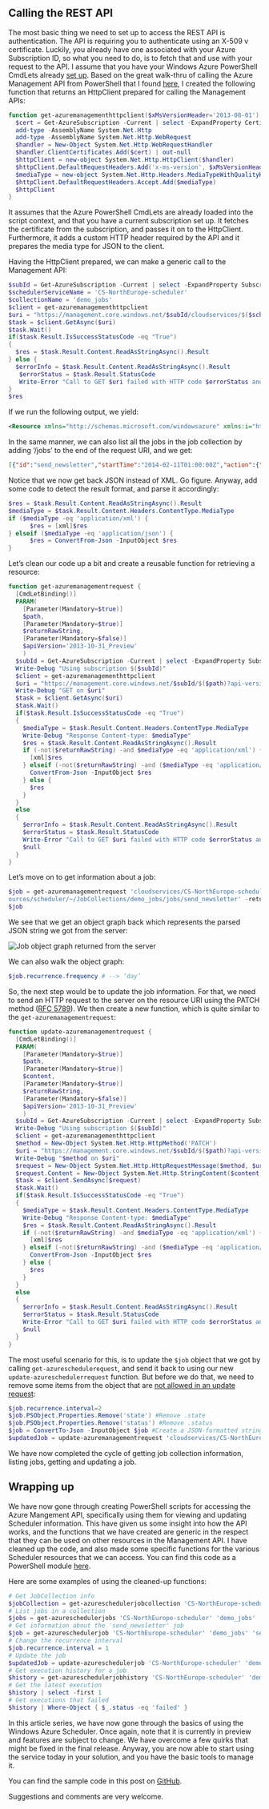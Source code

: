 ## Calling the REST API
The most basic thing we need to set up to access the REST API is authentication. The API is requiring you to authenticate using an X-509 v certificate. Luckily, you already have one associated with your Azure Subscription ID, so what you need to do, is to fetch that and use with your request to the API. I assume that you have your Windows Azure PowerShell CmdLets already [set up](http://www.windowsazure.com/en-us/documentation/articles/install-configure-powershell/). Based on the great walk-thru of calling the Azure Management API from PowerShell that I found [here](http://michaelwasham.com/2013/10/08/calling-the-windows-azure-management-api-from-powershell/), I created the following function that returns an HttpClient prepared for calling the Management APIs:
```powershell
function get-azuremanagementhttpclient($xMsVersionHeader='2013-08-01') {
  $cert = Get-AzureSubscription -Current | select -ExpandProperty Certificate                
  add-type -AssemblyName System.Net.Http                                                             
  add-type -AssemblyName System.Net.Http.WebRequest                                                   
  $handler = New-Object System.Net.Http.WebRequestHandler                                             
  $handler.ClientCertificates.Add($cert) | out-null                                                              
  $httpClient = new-object System.Net.Http.HttpClient($handler)                                       
  $httpClient.DefaultRequestHeaders.Add('x-ms-version', $xMsVersionHeader)                                 
  $mediaType = new-object System.Net.Http.Headers.MediaTypeWithQualityHeaderValue('application/xml')  
  $httpClient.DefaultRequestHeaders.Accept.Add($mediaType)                                            
  $httpClient
}
```
It assumes that the Azure PowerShell CmdLets are already loaded into the script context, and that you have a current subscription set up. It fetches the certificate from the subscription, and passes it on to the HttpClient. Furthermore, it adds a custom HTTP header required by the API and it prepares the media type for JSON to the client.

Having the HttpClient prepared, we can make a generic call to the Management API:
```powershell
$subId = Get-AzureSubscription -Current | select -ExpandProperty SubscriptionId
$schedulerServiceName = 'CS-NorthEurope-scheduler'
$collectionName = 'demo_jobs'
$client = get-azuremanagementhttpclient
$uri = "https://management.core.windows.net/$subId/cloudservices/$($schedulerServiceName)/resources/scheduler/~/JobCollections/$collectionName/jobs?api-version=$apiVersion"
$task = $client.GetAsync($uri) 
$task.Wait()                                                                            
if($task.Result.IsSuccessStatusCode -eq "True")
{
  $res = $task.Result.Content.ReadAsStringAsync().Result
} else {
  $errorInfo = $task.Result.Content.ReadAsStringAsync().Result
   $errorStatus = $task.Result.StatusCode
   Write-Error "Call to GET $uri failed with HTTP code $errorStatus and message $errorInfo"
}
$res
```
If we run the following output, we yield:
```xml
<Resource xmlns="http://schemas.microsoft.com/windowsazure" xmlns:i="http://www.w3.org/2001/XMLSchema-instance"><CloudServiceSettings><GeoRegion>North Europe</GeoRegion></CloudServiceSettings><ETag>9134ee7f-ba2b-4298-b3c1-540c4ee2d0cc</ETag><IntrinsicSettings><Plan>Standard</Plan><Quota><MaxJobCount>50</MaxJobCount><MaxRecurrence><Frequency>Minute</Frequency><Interval>1</Interval></MaxRecurrence></Quota></IntrinsicSettings><Name>demo_jobs</Name><OperationStatus><Error><HttpCode>200</HttpCode><Message>OK</Message></Error><Result>Succeeded</Result></OperationStatus><PromotionCode></PromotionCode><SchemaVersion>1.1</SchemaVersion><State>Started</State><SubState i:nil="true"/><Type>jobcollections</Type></Resource>
```
In the same manner, we can also list all the jobs in the job collection by adding ‘/jobs’ to the end of the request URI, and we get:
```json 
[{"id":"send_newsletter","startTime":"2014-02-11T01:00:00Z","action":{"queueMessage":{"storageAccount":"sojourn","queueName":"email","sasToken":"?sv=2012-02-12&si=SchedulerAccessPolicy11.02.2014%2014%3A28%3A22&sig=mSIuQQxWK9t%2BQCn7VGRjKeholH7FNGVLRdp9zriFNtQ%3D","message":"action:send_newsletter"},"type":"storageQueue"},"recurrence":{"frequency":"day","endTime":"2015-02-12T00:00:00Z","interval":1},"state":"enabled","status":{"lastExecutionTime":"2014-02-13T01:00:00.9736795Z","nextExecutionTime":"2014-02-14T01:00:00Z","executionCount":2,"failureCount":0,"faultedCount":0}}]
```
Notice that we now get back JSON instead of XML. Go figure. Anyway, add some code to detect the result format, and parse it accordingly:
```powershell
$res = $task.Result.Content.ReadAsStringAsync().Result
$mediaType = $task.Result.Content.Headers.ContentType.MediaType
if ($mediaType -eq 'application/xml') {
      $res = [xml]$res
} elseif ($mediaType -eq 'application/json') {
      $res = ConvertFrom-Json -InputObject $res
}
``` 
Let’s clean our code up a bit and create a reusable function for retrieving a resource:
```powershell
function get-azuremanagementrequest {
  [CmdLetBinding()]
  PARAM(
    [Parameter(Mandatory=$true)]
    $path, 
    [Parameter(Mandatory=$true)]
    $returnRawString,
    [Parameter(Mandatory=$false)]
    $apiVersion='2013-10-31_Preview'
    )
  $subId = Get-AzureSubscription -Current | select -ExpandProperty SubscriptionId
  Write-Debug "Using subscription $($subId)"
  $client = get-azuremanagementhttpclient
  $uri = "https://management.core.windows.net/$subId/$($path)?api-version=$apiVersion"
  Write-Debug "GET on $uri"
  $task = $client.GetAsync($uri)                                          
  $task.Wait()                                                                            
  if($task.Result.IsSuccessStatusCode -eq "True")
  {
    $mediaType = $task.Result.Content.Headers.ContentType.MediaType
    Write-Debug "Response Content-type: $mediaType"
    $res = $task.Result.Content.ReadAsStringAsync().Result
    if (-not($returnRawString) -and $mediaType -eq 'application/xml') {
      [xml]$res
    } elseif (-not($returnRawString) -and ($mediaType -eq 'application/json')) {
      ConvertFrom-Json -InputObject $res
    } else {
      $res
    }
  } 
  else
  {
    $errorInfo = $task.Result.Content.ReadAsStringAsync().Result
    $errorStatus = $task.Result.StatusCode
    Write-Error "Call to GET $uri failed with HTTP code $errorStatus and message $errorInfo"
    $null
  } 
}
```
Let’s move on to get information about a job: 
```powershell
$job = get-azuremanagementrequest 'cloudservices/CS-NorthEurope-scheduler/res
ources/scheduler/~/JobCollections/demo_jobs/jobs/send_newsletter' -returnRawString $false
$job
```
We see that we get an object graph back which represents the parsed JSON string we got from the server:

![Job object graph returned from the server](https://bekkopen.blob.core.windows.net/attachments/0fb661b1-6437-4476-a06f-aed071679635)

We can also walk the object graph:
```powershell
$job.recurrence.frequency # --> ‘day’
```
So, the next step would be to update the job information. For that, we need to send an HTTP request to the server on the resource URI using the PATCH method ([RFC 5789](https://tools.ietf.org/html/rfc5789)). We then create a new function, which is quite similar to the <code>get-azuremanagementrequest</code>:      
```powershell
function update-azuremanagementrequest {
  [CmdLetBinding()]
  PARAM(
    [Parameter(Mandatory=$true)]
    $path, 
    [Parameter(Mandatory=$true)]
    $content, 
    [Parameter(Mandatory=$true)]
    $returnRawString,
    [Parameter(Mandatory=$false)]
    $apiVersion='2013-10-31_Preview'
    )
  $subId = Get-AzureSubscription -Current | select -ExpandProperty SubscriptionId
  Write-Debug "Using subscription $($subId)"
  $client = get-azuremanagementhttpclient
  $method = New-Object System.Net.Http.HttpMethod('PATCH')
  $uri = "https://management.core.windows.net/$subId/$($path)?api-version=$apiVersion"
  Write-Debug "$method on $uri" 
  $request = New-Object System.Net.Http.HttpRequestMessage($method, $uri)
  $request.Content = New-Object System.Net.Http.StringContent($content, [System.Text.Encoding]::UTF8, 'application/json')
  $task = $client.SendAsync($request)
  $task.Wait()                                                                            
  if($task.Result.IsSuccessStatusCode -eq "True")
  {
    $mediaType = $task.Result.Content.Headers.ContentType.MediaType
    Write-Debug "Response Content-type: $mediaType"
    $res = $task.Result.Content.ReadAsStringAsync().Result
    if (-not($returnRawString) -and $mediaType -eq 'application/xml') {
      [xml]$res
    } elseif (-not($returnRawString) -and ($mediaType -eq 'application/json')) {
      ConvertFrom-Json -InputObject $res
    } else {
      $res
    }
  } 
  else
  {
    $errorInfo = $task.Result.Content.ReadAsStringAsync().Result
    $errorStatus = $task.Result.StatusCode
    Write-Error "Call to GET $uri failed with HTTP code $errorStatus and message $errorInfo"
    $null
  }
}
```
The most useful scenario for this, is to update the <code>$job</code> object that we got by calling <code>get-azureschedulerequest</code>, and send it back to using our new <code>update-azureschedulerrequest</code> function. But before we do that, we need to remove some items from the object that are [not allowed in an update request](http://msdn.microsoft.com/en-us/library/windowsazure/dn528934.aspx):
```powershell
$job.recurrence.interval=2               
$job.PSObject.Properties.Remove('state') #Remove .state 
$job.PSObject.Properties.Remove('status') #Remove .status
$job = ConvertTo-Json -InputObject $job #Create a JSON-formatted string
$updatedJob = update-azuremanagementrequest 'cloudservices/CS-NorthEurope-scheduler/resources/scheduler/~/JobCollections/demo_jobs/jobs/send_newsletter' $job -returnRawString $false
```
We have now completed the cycle of getting job collection information, listing jobs, getting and updating a job.
## Wrapping up
We have now gone through creating PowerShell scripts for accessing the Azure Mangement API, specifically using them for viewing and updating Scheduler information. This have given us some insight into how the API works, and the functions that we have created are generic in the respect that they can be used on other resources in the Management API. I have cleaned up the code, and also made some specific functions for the various Scheduler resources that we can access. You can find this code as a PowerShell module [here](https://raw2.github.com/vidarkongsli/azure-scheduler-demo/master/PowerShell/azure-scheduler.psm1).

Here are some examples of using the cleaned-up functions:
```powershell
# Get JobCollection info
$jobCollection = get-azureschedulerjobcollection 'CS-NorthEurope-scheduler' 'demo_jobs'
# List jobs in a collection                                                                                                
$jobs = get-azureschedulerjobs 'CS-NorthEurope-scheduler' 'demo_jobs'
# Get information about the 'send_newsletter' job
$job = get-azureschedulerjob 'CS-NorthEurope-scheduler' 'demo_jobs' 'send_newsletter'
# Change the recurrence interval                                                                                          
$job.recurrence.interval = 1    
# Update the job                                             
$updatedJob = update-azureschedulerjob 'CS-NorthEurope-scheduler' 'demo_jobs'
# Get execution history for a job
$history = get-azureschedulerjobhistory 'CS-NorthEurope-scheduler' 'demo_jobs' 'send_newsletter'        
# Get the latest execution
$history | select -first 1
# Get executions that failed                                                                               
$history | Where-Object { $_.status -eq 'failed' }
```
In this article series, we have now gone through the basics of using the Windows Azure Scheduler. Once again, note that it is currently in preview and features are subject to change. We have overcome a few quirks that might be fixed in the final release. Anyway, you are now able to start using the service today in your solution, and you have the basic tools to manage it. 

You can find the sample code in this post on [GitHub](https://github.com/vidarkongsli/azure-scheduler-demo/).

Suggestions and comments are very welcome.